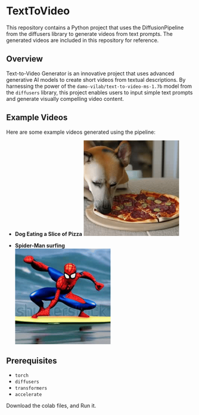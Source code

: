 # TextToVideo
This repository contains a Python project that uses the DiffusionPipeline from the diffusers library to generate videos from text prompts. The generated videos are included in this repository for reference.
## Overview
Text-to-Video Generator is an innovative project that uses advanced generative AI models to create short videos from textual descriptions. By harnessing the power of the ```damo-vilab/text-to-video-ms-1.7b``` model from the ```diffusers``` library, this project enables users to input simple text prompts and generate visually compelling video content.
## Example Videos
Here are some example videos generated using the pipeline:
- **Dog Eating a Slice of Pizza**
  ![Dog Eating Pizza](generated_videos/Dogg_eating_pizza.gif)

- **Spider-Man surfing**  
  ![Spider man surfing](generated_videos/Spiderman_surfing.gif)
## Prerequisites
- ```torch```
- ```diffusers```
- ```transformers```
- ```accelerate```

Download the colab files, and Run it. 
